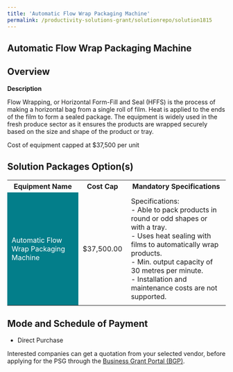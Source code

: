 ```yaml
---
title: 'Automatic Flow Wrap Packaging Machine'
permalink: /productivity-solutions-grant/solutionrepo/solution1815
---
```


## Automatic Flow Wrap Packaging Machine

## Overview

**Description**

Flow Wrapping, or Horizontal Form-Fill and Seal (HFFS) is the process of making a horizontal bag from a single roll of film. Heat is applied to the ends of the film to form a sealed package. The equipment is widely used in the fresh produce sector as it ensures the products are wrapped securely based on the size and shape of the product or tray.

Cost of equipment capped at $37,500 per unit

## Solution Packages Option(s)

<table>
<tr>
<th><b>Equipment Name</b></th>
<th><b>Cost Cap</b></th>
<th><b>Mandatory Specifications</b></th>
</tr>
<tr>
<td style='padding: 10px; background-color: #037E8A; color: #FFFFFF;'>Automatic Flow Wrap Packaging Machine</td>
<td style='padding: 10px;'>$37,500.00</td>
<td style='padding: 10px;'>Specifications:<br>- Able to pack products in round or odd shapes or with a tray.<br>- Uses heat sealing with films to automatically wrap products.<br>- Min. output capacity of 30 metres per minute.<br>- Installation and maintenance costs are not supported.<br></td>
</tr>
</table>

## Mode and Schedule of Payment

 - Direct Purchase

Interested companies can get a quotation from your selected vendor, before applying for the PSG through the <a href='https://www.businessgrants.gov.sg/' target='_blank' rel='noopener'>Business Grant Portal (BGP)</a>.

<script src="/jquery/resize-tables.js"></script>
